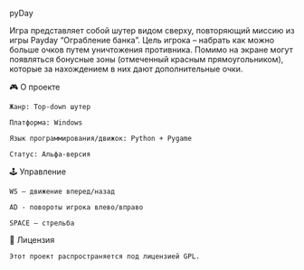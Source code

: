 pyDay

Игра представляет собой шутер видом сверху, повторяющий миссию из игры Payday “Ограбление банка”. Цель игрока – набрать как можно больше очков путем уничтожения противника. Помимо на экране могут появляться бонусные зоны (отмеченный красным прямоугольником), которые за нахождением в них дают дополнительные очки.



🎮 О проекте

    Жанр: Top-down шутер
    
    Платформа: Windows
    
    Язык программирования/движок: Python + Pygame 
    
    Статус: Альфа-версия



🕹 Управление

    WS – движение вперед/назад
    
    AD - повороты игрока влево/вправо
    
    SPACE – стрельба
    


📜 Лицензия

    Этот проект распространяется под лицензией GPL.
